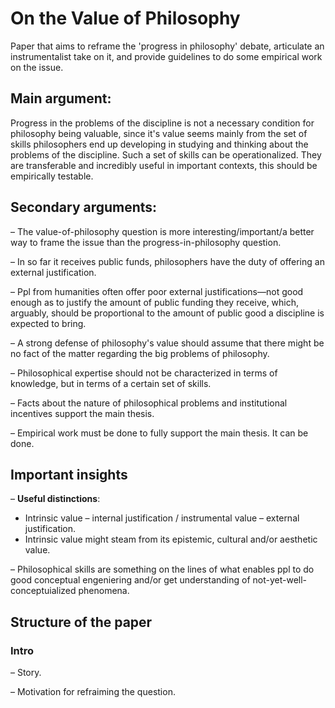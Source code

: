 On the Value of Philosophy
===========================


Paper that aims to reframe the 'progress in philosophy' debate, articulate an instrumentalist take on it, and provide guidelines to do some empirical work on the issue.

Main argument:
----------------

Progress in the problems of the discipline is not a necessary condition for philosophy being valuable, since it's value seems mainly from the set of skills philosophers end up developing in studying and thinking about the problems of the discipline. Such a set of skills can be operationalized. They are transferable and incredibly useful in important contexts, this should be empirically testable. 


Secondary arguments:
---------------------

– The value-of-philosophy question is more interesting/important/a better way to frame the issue than the progress-in-philosophy question.

– In so far it receives public funds, philosophers have the duty of offering an external justification.

– Ppl from humanities often offer poor external justifications—not good enough as to justify the amount of public funding they receive, which, arguably, should be proportional to the amount of public good a discipline is expected to bring.

– A strong defense of philosophy's value should assume that there might be no fact of the matter regarding the big problems of philosophy.

– Philosophical expertise should not be characterized in terms of knowledge, but in terms of a certain set of skills.

– Facts about the nature of philosophical problems and institutional incentives support the main thesis.

– Empirical work must be done to fully support the main thesis. It can be done. 



Important insights
-------------------

– **Useful distinctions**:

   + Intrinsic value – internal justification / instrumental value – external justification.
   + Intrinsic value might steam from its epistemic, cultural and/or aesthetic value.

– Philosophical skills are something on the lines of what enables ppl to do good conceptual engeniering and/or get understanding of not-yet-well-conceptuialized phenomena.


Structure of the paper
-----------------------

### Intro ###

– Story.

– Motivation for refraiming the question.
